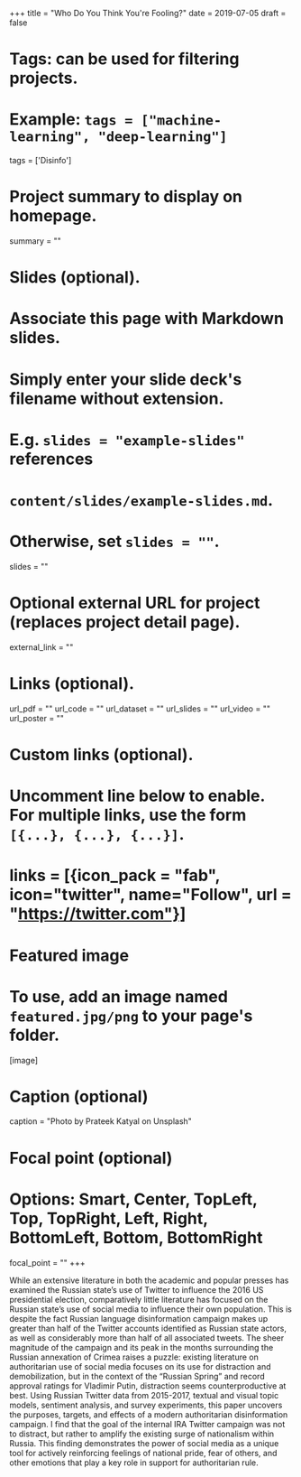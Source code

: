 +++
title = "Who Do You Think You're Fooling?"
date = 2019-07-05
draft = false

# Tags: can be used for filtering projects.
# Example: `tags = ["machine-learning", "deep-learning"]`
tags = ['Disinfo']

# Project summary to display on homepage.
summary = ""

# Slides (optional).
#   Associate this page with Markdown slides.
#   Simply enter your slide deck's filename without extension.
#   E.g. `slides = "example-slides"` references 
#   `content/slides/example-slides.md`.
#   Otherwise, set `slides = ""`.
slides = ""

# Optional external URL for project (replaces project detail page).
external_link = ""

# Links (optional).
url_pdf = ""
url_code = ""
url_dataset = ""
url_slides = ""
url_video = ""
url_poster = ""

# Custom links (optional).
#   Uncomment line below to enable. For multiple links, use the form `[{...}, {...}, {...}]`.
# links = [{icon_pack = "fab", icon="twitter", name="Follow", url = "https://twitter.com"}]

# Featured image
# To use, add an image named `featured.jpg/png` to your page's folder. 
[image]
  # Caption (optional)
  caption = "Photo by Prateek Katyal on Unsplash"

  # Focal point (optional)
  # Options: Smart, Center, TopLeft, Top, TopRight, Left, Right, BottomLeft, Bottom, BottomRight
  focal_point = ""
+++

While an extensive literature in both the academic and popular presses has examined the Russian state’s use of Twitter to influence the 2016 US presidential election, comparatively little literature has focused on the Russian state’s use of social media to influence their own population. This is despite the fact Russian language disinformation campaign makes up greater than half of the Twitter accounts identified as Russian state actors, as well as considerably more than half of all associated tweets.  The sheer magnitude of the campaign and its peak in the months surrounding the Russian annexation of Crimea raises a puzzle: existing literature on authoritarian use of social media focuses on its use for distraction and demobilization, but in the context of the “Russian Spring” and record approval ratings for Vladimir Putin, distraction seems counterproductive at best.  Using Russian Twitter data from 2015-2017, textual and visual topic models, sentiment analysis, and survey experiments, this paper uncovers the purposes, targets, and effects of a modern authoritarian disinformation campaign.  I find that the goal of the internal IRA Twitter campaign was not to distract, but rather to amplify the existing surge of nationalism within Russia. This finding demonstrates the power of social media as a unique tool for actively reinforcing feelings of national pride, fear of others, and other emotions that play a key role in support for authoritarian rule.
